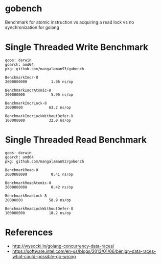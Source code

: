 # gobench
Benchmark for atomic instruction vs acquiring a read lock vs no synchronization for golang

# Single Threaded Write Benchmark
```
goos: darwin
goarch: amd64
pkg: github.com/mangalaman93/gobench

BenchmarkIncr-8
2000000000	         1.96 ns/op

BenchmarkIncrAtomic-8
300000000	         5.96 ns/op

BenchmarkIncrLock-8
20000000	        63.2 ns/op

BenchmarkIncrLockWithoutDefer-8
100000000	        32.0 ns/op
```

# Single Threaded Read Benchmark
```
goos: darwin
goarch: amd64
pkg: github.com/mangalaman93/gobench

BenchmarkRead-8
2000000000	         0.41 ns/op

BenchmarkReadAtomic-8
2000000000	         0.42 ns/op

BenchmarkReadLock-8
20000000	        58.9 ns/op

BenchmarkReadLockWithoutDefer-8
100000000	        18.2 ns/op
```

# References
* http://wysocki.in/golang-concurrency-data-races/
* https://software.intel.com/en-us/blogs/2013/01/06/benign-data-races-what-could-possibly-go-wrong
